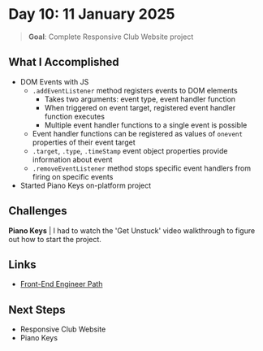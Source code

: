 # Day 10: 11 January 2025

> **Goal**: Complete Responsive Club Website project

## What I Accomplished

- DOM Events with JS
  - `.addEventListener` method registers events to DOM elements
    - Takes two arguments: event type, event handler function
    - When triggered on event target, registered event handler function executes
    - Multiple event handler functions to a single event is possible
  - Event handler functions can be registered as values of `onevent` properties of their event target
  - `.target`, `.type`, `.timeStamp` event object properties provide information about event
  - `.removeEventListener` method stops specific event handlers from firing on specific events
- Started Piano Keys on-platform project

## Challenges

**Piano Keys** | I had to watch the 'Get Unstuck' video walkthrough to figure out how to start the project.

## Links

- [Front-End Engineer Path](https://www.codecademy.com/learn/paths/front-end-engineer-career-path)

## Next Steps

- Responsive Club Website
- Piano Keys
